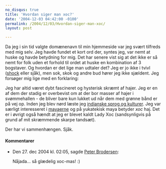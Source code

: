 ```yaml
---
no_disqus: true
title: 'Hvordan siger man xoc?'
date: '2004-12-03 04:42:00 -0100'
permalink: /2004/12/03/Hvordan-siger-man-xoc/
layout: post

---
```

Da jeg i sin tid valgte domænenavn til min hjemmeside var jeg svært tilfreds med mig selv. Jeg havde fundet et kort ord der, syntes jeg, var nemt at huske og havde betydning for mig. Det har senere vist sig at det ikke er så nemt for folk uden et forhold til ordet at huske en kombination af 3 bogstaver. Og hvordan er det lige man udtaler det? Jeg er jo ikke i tvivl ([shock](http://en.wikipedia.org/wiki/Shark#The_name) eller sjåk), men sok, skok og andre bud hører jeg ikke sjældent. Jeg forsøger mig lige med en forklaring:

Jeg har altid været dybt fascineret og hysterisk skræmt af hajer. Jeg er en af dem der stadig er overbevist om at der bor masser af hajer i svømmehallen - de bliver bare kun lukket ud når dem med grønne bånd er på vej op. Inden jeg blev nørd læste jeg [indianske sprog og kulturer](http://studier.ku.dk/kandidat/indianske-sprog-og-kulturer). Jeg var særligt interesseret i [mayaerne](http://en.wikipedia.org/wiki/Maya_civilization) og på yukatekisk maya betyder _xoc_ haj. Det er i øvrigt også hændt at jeg er blevet kaldt Lady Xoc (sandsynligvis på grund af mit skræmmende skarpe tandsæt).

Der har vi sammenhængen. Sjåk.
<div class="vintage-comments">
<h4>Kommentarer </h4>
<ul class="vintage-comments-list"><li>
<p class="comment-meta">Den <time datetime="2004-12-27T02:05:33+01:00">27. dec 2004 kl.  02:05</time>, sagde <a href="http://pe.ter.dk/">Peter Brodersen</a>:</p>
<p>Nåjada... så glædelig xoc-mas! :)</p>
</li>
</ul>
</div>
